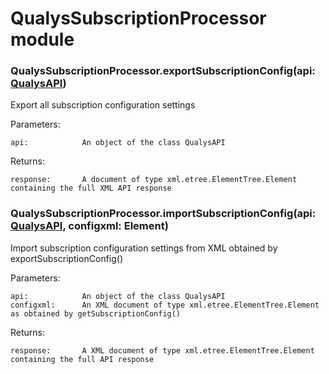 # QualysSubscriptionProcessor module


### QualysSubscriptionProcessor.exportSubscriptionConfig(api: [QualysAPI](QualysAPI.md#QualysAPI.QualysAPI))
Export all subscription configuration settings

Parameters:

    api:            An object of the class QualysAPI

Returns:

    response:       A document of type xml.etree.ElementTree.Element containing the full XML API response


### QualysSubscriptionProcessor.importSubscriptionConfig(api: [QualysAPI](QualysAPI.md#QualysAPI.QualysAPI), configxml: Element)
Import subscription configuration settings from XML obtained by exportSubscriptionConfig()

Parameters:

    api:            An object of the class QualysAPI
    configxml:      An XML document of type xml.etree.ElementTree.Element as obtained by getSubscriptionConfig()

Returns:

    response:       A XML document of type xml.etree.ElementTree.Element containing the full API response
